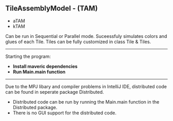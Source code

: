 ## TileAssemblyModel - (TAM)

- aTAM
- kTAM

Can be run in Sequential or Parallel mode.
Suceessfuly simulates colors and glues of each Tile.
Tiles can be fully customized in class Tile & Tiles.

---

Starting the program:
- **Install maveric dependencies**
- **Run Main.main function**


---
Due to the MPJ libary and compiler problems in IntelliJ IDE, distributed code can be found in seperate package Distributed.

- Distributed code can be run by running the Main.main function in the Distributed package.
- There is no GUI support for the distributed code.